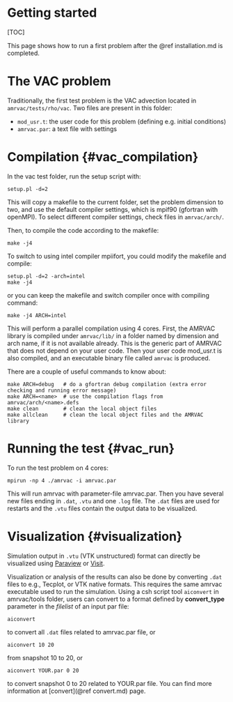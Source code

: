 # Getting started

[TOC]

This page shows how to run a first problem after the @ref installation.md is
completed.

# The VAC problem

Traditionally, the first test problem is the VAC advection located in
`amrvac/tests/rho/vac`. Two files are present in this folder:

* `mod_usr.t`: the user code for this problem (defining e.g. initial conditions)
* `amrvac.par`: a text file with settings

# Compilation {#vac_compilation}

In the vac test folder, run the setup script with:

    setup.pl -d=2

This will copy a makefile to the current folder, set the problem dimension
to two, and use the default compiler settings, which is mpif90 (gfortran with openMPI).
To select different compiler settings, check files in `amrvac/arch/`.

Then, to compile the code according to the makefile:

    make -j4

To switch to using intel compiler mpiifort, you could modify the makefile and compile:

    setup.pl -d=2 -arch=intel
    make -j4

or you can keep the makefile and switch compiler once with compiling command:

    make -j4 ARCH=intel

This will perform a parallel compilation using 4 cores. First, the AMRVAC
library is compiled under `amrvac/lib/` in a folder named by dimension and 
arch name, if it is not available already. This is the generic part of AMRVAC 
that does not depend on your user code. Then your user code mod_usr.t is also 
compiled, and an executable binary file called `amrvac` is produced.

There are a couple of useful commands to know about:

    make ARCH=debug   # do a gfortran debug compilation (extra error checking and running error message)
    make ARCH=<name>  # use the compilation flags from amrvac/arch/<name>.defs
    make clean        # clean the local object files
    make allclean     # clean the local object files and the AMRVAC library

# Running the test {#vac_run}

To run the test problem on 4 cores:

    mpirun -np 4 ./amrvac -i amrvac.par

This will run amrvac with parameter-file amrvac.par. Then you have several new
files ending in `.dat`, `.vtu` and one `.log` file. The `.dat` files are used
for restarts and the `.vtu` files contain the output data to be visualized.

# Visualization {#visualization}

Simulation output in `.vtu` (VTK unstructured) format can directly be
visualized using [Paraview](http://www.paraview.org/)
or [Visit](https://wci.llnl.gov/simulation/computer-codes/visit).

Visualization or analysis of the results can also be done by
converting `.dat` files to e.g., Tecplot, or VTK native formats.
This requires the same amrvac executable used to run the simulation.
Using a csh script tool `aiconvert` in amrvac/tools folder, users can convert
to a format defined by **convert_type** parameter in the _filelist_ of an input 
par file:

    aiconvert

to convert all `.dat` files related to amrvac.par file, or

    aiconvert 10 20

from snapshot 10 to 20, or

    aiconvert YOUR.par 0 20

to convert snapshot 0 to 20 related to YOUR.par file.
You can find more information at [convert](@ref convert.md) page.
